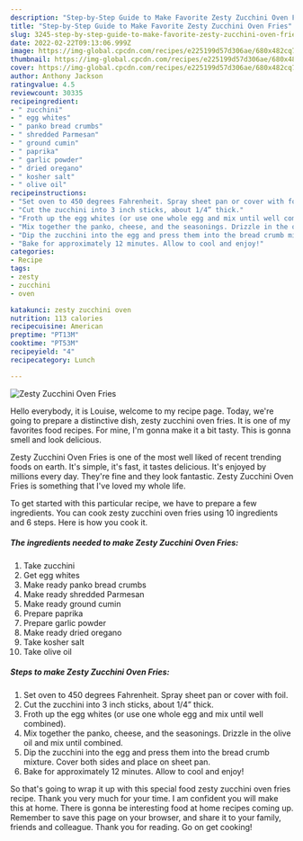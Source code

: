 ```yaml
---
description: "Step-by-Step Guide to Make Favorite Zesty Zucchini Oven Fries"
title: "Step-by-Step Guide to Make Favorite Zesty Zucchini Oven Fries"
slug: 3245-step-by-step-guide-to-make-favorite-zesty-zucchini-oven-fries
date: 2022-02-22T09:13:06.999Z
image: https://img-global.cpcdn.com/recipes/e225199d57d306ae/680x482cq70/zesty-zucchini-oven-fries-recipe-main-photo.jpg
thumbnail: https://img-global.cpcdn.com/recipes/e225199d57d306ae/680x482cq70/zesty-zucchini-oven-fries-recipe-main-photo.jpg
cover: https://img-global.cpcdn.com/recipes/e225199d57d306ae/680x482cq70/zesty-zucchini-oven-fries-recipe-main-photo.jpg
author: Anthony Jackson
ratingvalue: 4.5
reviewcount: 30335
recipeingredient:
- " zucchini"
- " egg whites"
- " panko bread crumbs"
- " shredded Parmesan"
- " ground cumin"
- " paprika"
- " garlic powder"
- " dried oregano"
- " kosher salt"
- " olive oil"
recipeinstructions:
- "Set oven to 450 degrees Fahrenheit. Spray sheet pan or cover with foil."
- "Cut the zucchini into 3 inch sticks, about 1/4” thick."
- "Froth up the egg whites (or use one whole egg and mix until well combined)."
- "Mix together the panko, cheese, and the seasonings. Drizzle in the olive oil and mix until combined."
- "Dip the zucchini into the egg and press them into the bread crumb mixture. Cover both sides and place on sheet pan."
- "Bake for approximately 12 minutes. Allow to cool and enjoy!"
categories:
- Recipe
tags:
- zesty
- zucchini
- oven

katakunci: zesty zucchini oven 
nutrition: 113 calories
recipecuisine: American
preptime: "PT13M"
cooktime: "PT53M"
recipeyield: "4"
recipecategory: Lunch

---
```



![Zesty Zucchini Oven Fries](https://img-global.cpcdn.com/recipes/e225199d57d306ae/680x482cq70/zesty-zucchini-oven-fries-recipe-main-photo.jpg)

Hello everybody, it is Louise, welcome to my recipe page. Today, we're going to prepare a distinctive dish, zesty zucchini oven fries. It is one of my favorites food recipes. For mine, I'm gonna make it a bit tasty. This is gonna smell and look delicious.



Zesty Zucchini Oven Fries is one of the most well liked of recent trending foods on earth. It's simple, it's fast, it tastes delicious. It's enjoyed by millions every day. They're fine and they look fantastic. Zesty Zucchini Oven Fries is something that I've loved my whole life.


To get started with this particular recipe, we have to prepare a few ingredients. You can cook zesty zucchini oven fries using 10 ingredients and 6 steps. Here is how you cook it.

<!--inarticleads1-->

##### The ingredients needed to make Zesty Zucchini Oven Fries:

1. Take  zucchini
1. Get  egg whites
1. Make ready  panko bread crumbs
1. Make ready  shredded Parmesan
1. Make ready  ground cumin
1. Prepare  paprika
1. Prepare  garlic powder
1. Make ready  dried oregano
1. Take  kosher salt
1. Take  olive oil




<!--inarticleads2-->

##### Steps to make Zesty Zucchini Oven Fries:

1. Set oven to 450 degrees Fahrenheit. Spray sheet pan or cover with foil.
1. Cut the zucchini into 3 inch sticks, about 1/4” thick.
1. Froth up the egg whites (or use one whole egg and mix until well combined).
1. Mix together the panko, cheese, and the seasonings. Drizzle in the olive oil and mix until combined.
1. Dip the zucchini into the egg and press them into the bread crumb mixture. Cover both sides and place on sheet pan.
1. Bake for approximately 12 minutes. Allow to cool and enjoy!




So that's going to wrap it up with this special food zesty zucchini oven fries recipe. Thank you very much for your time. I am confident you will make this at home. There is gonna be interesting food at home recipes coming up. Remember to save this page on your browser, and share it to your family, friends and colleague. Thank you for reading. Go on get cooking!
